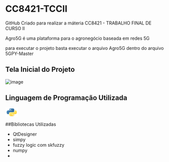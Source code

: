# CC8421-TCCII
 GitHub Criado para realizar a máteria CC8421 - TRABALHO FINAL DE CURSO II 
 
 Agro5G é uma plataforma para o agronegócio baseada em redes 5G 
 
 para executar o projeto basta executar o arquivo Agro5G dentro do arquivo 5GPY-Master 
 
 
 ## Tela Inicial do Projeto
 ![image](https://user-images.githubusercontent.com/86581876/163861452-773dc325-f4d3-4788-be82-33006e549403.png)

## Linguagem de Programação Utilizada
<img align="center" alt="Rafa-Python" height="30" width="40" src="https://raw.githubusercontent.com/devicons/devicon/master/icons/python/python-original.svg">

##Bibliotecas Utilizadas

- QtDesigner
- simpy
- fuzzy logic com skfuzzy
- numpy
- 
